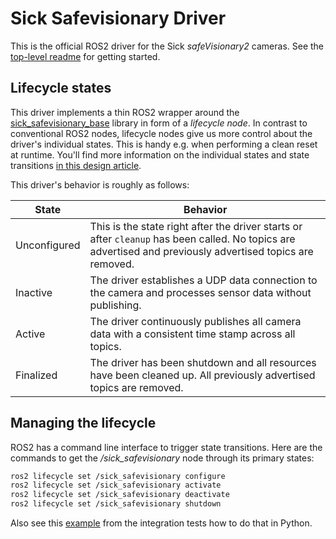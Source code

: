 # Sick Safevisionary Driver

This is the official ROS2 driver for the Sick *safeVisionary2* cameras.
See the [top-level readme](./../README.md) for getting started.


## Lifecycle states
This driver implements a thin ROS2 wrapper around the [sick_safevisionary_base](https://github.com/SICKAG/sick_safevisionary_base) library in form of a *lifecycle node*.
In contrast to conventional ROS2 nodes, lifecycle nodes give us more control about the
driver's individual states. This is handy e.g. when performing a clean reset at runtime.
You'll find more information on the individual states and state transitions [in this design article](https://design.ros2.org/articles/node_lifecycle.html).

This driver's behavior is roughly as follows:

| State    | Behavior |
| -------- | ------- |
| Unconfigured  | This is the state right after the driver starts or after `cleanup` has been called. No topics are advertised and previously advertised topics are removed.|
| Inactive | The driver establishes a UDP data connection to the camera and processes sensor data without publishing. |
| Active    | The driver continuously publishes all camera data with a consistent time stamp across all topics. |
| Finalized    | The driver has been shutdown and all resources have been cleaned up. All previously advertised topics are removed. |

## Managing the lifecycle
ROS2 has a command line interface to trigger state transitions.
Here are the commands to get the */sick_safevisionary* node through its primary states:

```bash
ros2 lifecycle set /sick_safevisionary configure
ros2 lifecycle set /sick_safevisionary activate
ros2 lifecycle set /sick_safevisionary deactivate
ros2 lifecycle set /sick_safevisionary shutdown
```

Also see this [example](../sick_safevisionary_tests/integration_tests/integration_tests.py) from the integration tests how to do that in Python.
